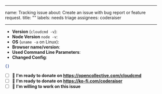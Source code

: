 ***

name: Tracking issue
about: Create an issue with bug report or feature request.
title: ""
labels: needs triage
assignees: coderaiser

***

- **Version** (`cloudcmd -v`):
- **Node Version** `node -v`:
- **OS** (`uname -a` on Linux):
- **Browser name/version**:
- **Used Command Line Parameters**:
- **Changed Config**:

```json
{}
```

- [ ] 🎁 **I'm ready to donate on https://opencollective.com/cloudcmd**
- [ ] 🎁 **I'm ready to donate on https://ko-fi.com/coderaiser**
- [ ] 💪 **I'm willing to work on this issue**
